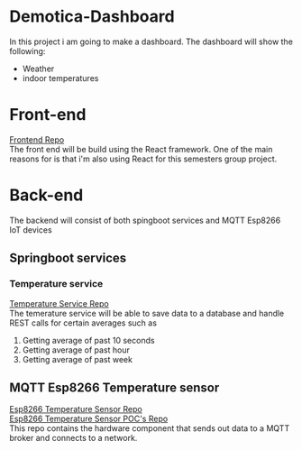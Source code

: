 # Demotica-Dashboard
In this project i am going to make a dashboard.
The dashboard will show the following:
 - Weather
 - indoor temperatures

# Front-end
[Frontend Repo](https://github.com/Rudolfisky/Demotica_Dashboard-Frontend)<br />
The front end will be build using the React framework.
One of the main reasons for is that i'm also using React for this semesters group project.


# Back-end
The backend will consist of both spingboot services and MQTT Esp8266 IoT devices

## Springboot services

### Temperature service
[Temperature Service Repo](https://github.com/Rudolfisky/Demotica_Dashboard-Temperature_Service)<br />
The temerature service will be able to save data to a database and handle REST calls for certain averages such as
1. Getting average of past 10 seconds
2. Getting average of past hour
3. Getting average of past week

## MQTT Esp8266 Temperature sensor
[Esp8266 Temperature Sensor Repo](https://github.com/Rudolfisky/Demotica_Dashboard-Esp8266_Temperature_Sensor)<br />
[Esp8266 Temperature Sensor POC's Repo](https://github.com/Rudolfisky/Demotica_Dashboard-POC-Esp8266)<br />
This repo contains the hardware component that sends out data to a MQTT broker and connects to a network.

